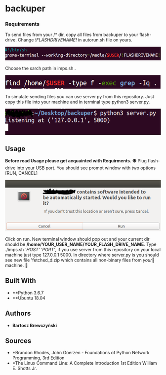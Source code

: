 # backuper

### Requirements

To send files from your /* dir, copy all files from backuper to your flash-drive. Change *!FLASHDRIVENAME!* in autorun.sh file on yours.


![](autorun.png)


Choose the sarch path in imps.sh .


![](imps.sh.png)


To simulate sending files you can use server.py from this repository. Just copy this file into your machine and in terminal type python3 server.py.


![](listening.png)


## Usage

**Before read Usage please get acquainted with Requirments.** :alien: 
Plug flash-drive into your USB port. You should see prompt window with two options [RUN, CANCEL] 


![](flash-drive.png)


Click on run. New terminal window should pop out and your current dir should be **/home/YOUR_USER_NAME/YOUR_FLASH_DRIVE_NAME**.
Type ./imps.sh *'HOST' 'PORT'*, if you use server from this repository on your local machine just type 127.0.0.1 5000.
In directory where server.py is you should see new file 'fetched_d.zip which contains all non-binary files from *your*:ghost: machine. :tada: 

## Built With

* **Python 3.6.7
* **Ubuntu 18.04

## Authors

* **Bartosz Brewczyński** 

## Sources

* *Brandon Rhodes, John Goerzen - Foundations of Python Network Programming, 3rd Edition
* *The Linux Command Line: A Complete Introduction 1st Edition William E. Shotts Jr.
